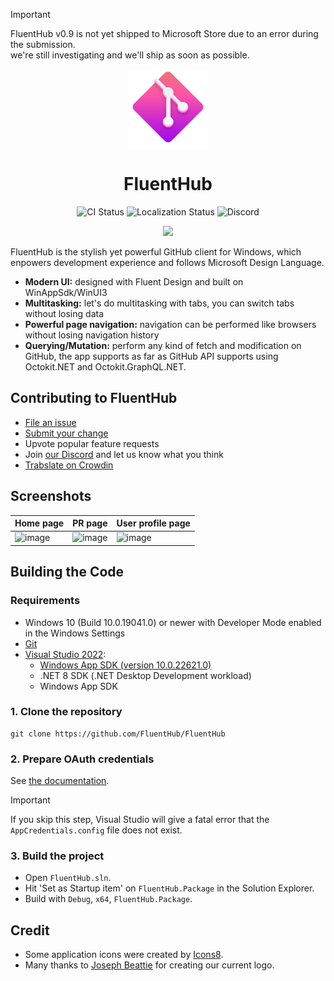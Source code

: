 > [!IMPORTANT]
> FluentHub v0.9 is not yet shipped to Microsoft Store due to an error during the submission.
> <br/>
> we're still investigating and we'll ship as soon as possible.

<p align="center">
  <img width="128" align="center" src="../assets/fluenthub.png" />
</p>
<h1 align="center">
  FluentHub
</h1>
<p align="center">
  <a style="text-decoration:none" href="https://github.com/0x5bfa/FluentHub/actions/workflows/ci.yml">
    <img src="https://github.com/0x5bfa/FluentHub/actions/workflows/ci.yml/badge.svg" alt="CI Status" /></a>
  <a style="text-decoration:none" href="https://crowdin.com/project/fluenthub">
    <img src="https://badges.crowdin.net/fluenthub/localized.svg" alt="Localization Status" /></a>
  <a style="text-decoration:none" href="https://dsc.gg/fluenthub">
    <img src="https://img.shields.io/discord/935562861701390336?label=Discord&color=7289da" alt="Discord" /></a>
</p>
<p align="center">
  <a title="Microsoft Store" target="_blank" href="https://apps.microsoft.com/store/detail/fluenthub/9nkb9hx8rjz3">
  <a style="text-decoration:none" href="https://apps.microsoft.com/detail/9NGHP3DX8HDX?launch=true&mode=full">
    <picture>
      <source media="(prefers-color-scheme: light)" srcset="https://get.microsoft.com/images/en-us%20dark.svg" width="200" />
      <img src="https://get.microsoft.com/images/en-us%20light.svg" width="200" />
    </picture></a>
</p>

FluentHub is the stylish yet powerful GitHub client for Windows, which enpowers development experience and follows Microsoft Design Language.

- **Modern UI:** designed with Fluent Design and built on WinAppSdk/WinUI3
- **Multitasking:** let's do multitasking with tabs, you can switch tabs without losing data
- **Powerful page navigation:** navigation can be performed like browsers without losing navigation history
- **Querying/Mutation:** perform any kind of fetch and modification on GitHub, the app supports as far as GitHub API supports using Octokit.NET and Octokit.GraphQL.NET.

## Contributing to FluentHub

- [File an issue](https://github.com/FluentHub/FluentHub/issues/new/choose)
- [Submit your change](https://github.com/FluentHub/FluentHub/pulls)
- Upvote popular feature requests
- Join [our Discord](https://dsc.gg/fluenthub) and let us know what you think
- [Trabslate on Crowdin](https://crowdin.com/project/fluenthub)

## Screenshots

Home page|PR page|User profile page
---|---|---
![image](https://github.com/0x5bfa/FluentHub/assets/62196528/a31bdace-8700-4a6a-83e9-1cdc52955c4f)|![image](https://github.com/0x5bfa/FluentHub/assets/62196528/a29c4ef8-1fe5-47c3-be03-6afebe02c55b)|![image](https://github.com/0x5bfa/FluentHub/assets/62196528/35ffbe36-00d3-4d04-9019-67307febfc95)

## Building the Code

### Requirements

- Windows 10 (Build 10.0.19041.0) or newer with Developer Mode enabled in the Windows Settings
- [Git](https://git-scm.com/)
- [Visual Studio 2022](https://visualstudio.microsoft.com/vs/):
  - [Windows App SDK (version 10.0.22621.0)](https://developer.microsoft.com/en-us/windows/downloads/windows-sdk/)
  - .NET 8 SDK (.NET Desktop Development workload)
  - Windows App SDK

### 1. Clone the repository

```git
git clone https://github.com/FluentHub/FluentHub
```

### 2. Prepare OAuth credentials

See [the documentation](docs/credentials.md).

> [!IMPORTANT]  
> If you skip this step, Visual Studio will give a fatal error that the `AppCredentials.config` file does not exist.

### 3. Build the project

- Open `FluentHub.sln`.
- Hit 'Set as Startup item' on `FluentHub.Package` in the Solution Explorer.
- Build with `Debug`, `x64`, `FluentHub.Package`.

## Credit

- Some application icons were created by [Icons8](https://github.com/icons8).
- Many thanks to [Joseph Beattie](https://github.com/josephbeattie) for creating our current logo.
